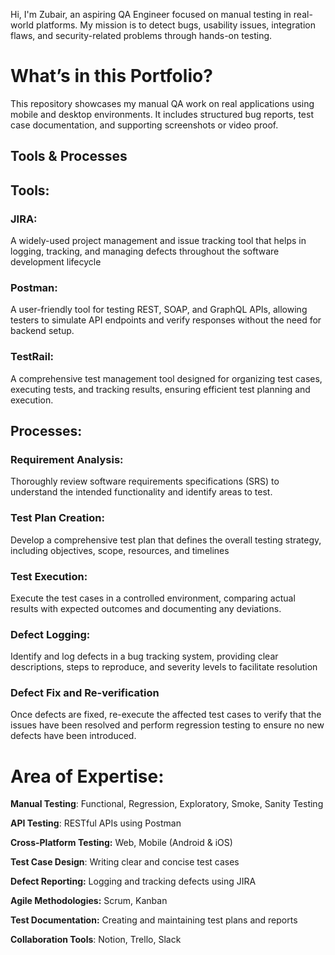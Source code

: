 Hi, I'm Zubair, an aspiring QA Engineer focused on manual testing in real-world platforms.
My mission is to detect bugs, usability issues, integration flaws, and security-related problems through hands-on testing.

# **What’s in this Portfolio?**

This repository showcases my manual QA work on real applications using mobile and desktop environments.
It includes structured bug reports, test case documentation, and supporting screenshots or video proof.

## **Tools & Processes**

## Tools:

### **JIRA:**
 A widely-used project management and issue tracking tool that helps in logging, tracking, and managing defects throughout the software development lifecycle

### **Postman:**
 A user-friendly tool for testing REST, SOAP, and GraphQL APIs, allowing testers to simulate API endpoints and verify responses without the need for backend setup.

### **TestRail:**
A comprehensive test management tool designed for organizing test cases, executing tests, and tracking results, ensuring efficient test planning and execution.

## Processes:

### **Requirement Analysis:**
Thoroughly review software requirements specifications (SRS) to understand the intended functionality and identify areas to test.

### **Test Plan Creation**:
Develop a comprehensive test plan that defines the overall testing strategy, including objectives, scope, resources, and timelines

### **Test Execution:**
Execute the test cases in a controlled environment, comparing actual results with expected outcomes and documenting any deviations.

### **Defect Logging:**
Identify and log defects in a bug tracking system, providing clear descriptions, steps to reproduce, and severity levels to facilitate resolution

### **Defect Fix and Re-verification**
Once defects are fixed, re-execute the affected test cases to verify that the issues have been resolved and perform regression testing to ensure no new defects have been introduced.

# **Area of Expertise**:

**Manual Testing**: Functional, Regression, Exploratory, Smoke, Sanity Testing

**API Testing**: RESTful APIs using Postman

**Cross-Platform Testing:** Web, Mobile (Android & iOS)

**Test Case Design**: Writing clear and concise test cases

**Defect Reporting:** Logging and tracking defects using JIRA

**Agile Methodologies:** Scrum, Kanban

**Test Documentation:** Creating and maintaining test plans and reports

**Collaboration Tools**: Notion, Trello, Slack




